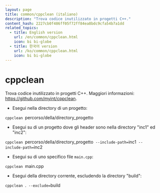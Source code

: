 ```yaml
---
layout: page
title: common/cppclean (italiano)
description: "Trova codice inutilizzato in progetti C++."
content_hash: 2227cb0f486ff05f72ff84ea8bdc9cfa54b7a1dd
related_topics:
  - title: English version
    url: /en/common/cppclean.html
    icon: bi bi-globe
  - title: 한국어 version
    url: /ko/common/cppclean.html
    icon: bi bi-globe
---
```

# cppclean

Trova codice inutilizzato in progetti C++.
Maggiori informazioni: <https://github.com/myint/cppclean>.

- Esegui nella directory di un progetto:

`cppclean `<span class="tldr-var badge badge-pill bg-dark-lm bg-white-dm text-white-lm text-dark-dm font-weight-bold">percorso/della/directory_progetto</span>

- Esegui su di un progetto dove gli header sono nella directory "inc1" ed "inc2":

`cppclean `<span class="tldr-var badge badge-pill bg-dark-lm bg-white-dm text-white-lm text-dark-dm font-weight-bold">percorso/della/directory_progetto</span>` --include-path=`<span class="tldr-var badge badge-pill bg-dark-lm bg-white-dm text-white-lm text-dark-dm font-weight-bold">inc1</span>` --include-path=`<span class="tldr-var badge badge-pill bg-dark-lm bg-white-dm text-white-lm text-dark-dm font-weight-bold">inc2</span>

- Esegui su di uno specifico file `main.cpp`:

`cppclean `<span class="tldr-var badge badge-pill bg-dark-lm bg-white-dm text-white-lm text-dark-dm font-weight-bold">main.cpp</span>

- Esegui della directory corrente, escludendo la directory "build":

`cppclean `<span class="tldr-var badge badge-pill bg-dark-lm bg-white-dm text-white-lm text-dark-dm font-weight-bold">.</span>` --exclude=`<span class="tldr-var badge badge-pill bg-dark-lm bg-white-dm text-white-lm text-dark-dm font-weight-bold">build</span>
